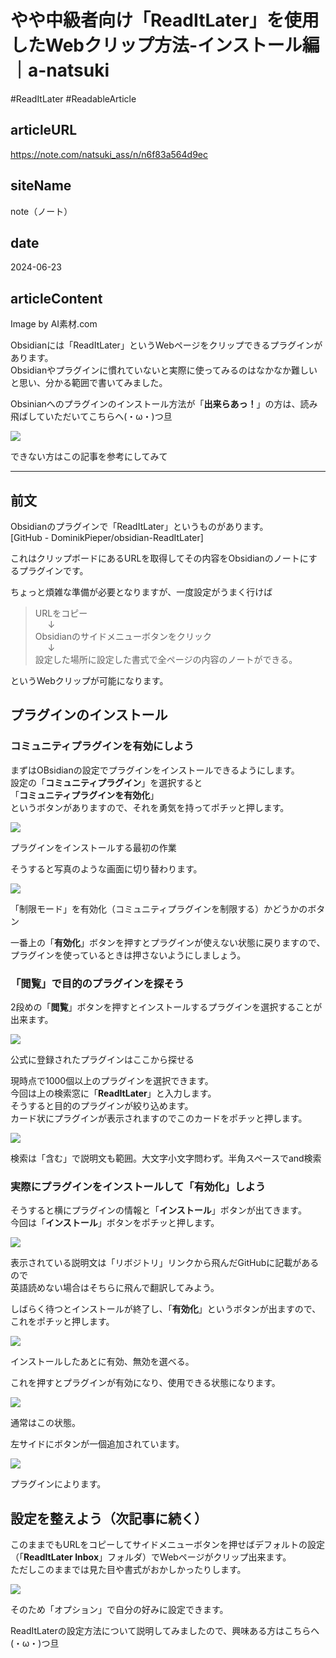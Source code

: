 # やや中級者向け「ReadItLater」を使用したWebクリップ方法-インストール編｜a-natsuki
  #ReadItLater 
 #ReadableArticle

## articleURL
https://note.com/natsuki_ass/n/n6f83a564d9ec

## siteName
note（ノート）

## date
2024-06-23

## articleContent
Image by AI素材.com

Obsidianには「ReadItLater」というWebページをクリップできるプラグインがあります。  
Obsidianやプラグインに慣れていないと実際に使ってみるのはなかなか難しいと思い、分かる範囲で書いてみました。

Obsinianへのプラグインのインストール方法が「**出来らあっ！**」の方は、読み飛ばしていただいてこちらへ(・ω・)つ旦

![](Clippings/assets/やや中級者向け「ReadItLater」を使用したWebクリップ方法-インストール編｜a-natsuki-2024-06-23%2018-23-42/1690053100694-BBXzBRdd2Y.jpg)

できない方はこの記事を参考にしてみて

---

  

## 前文

Obsidianのプラグインで「ReadItLater」というものがあります。  
\[GitHub - DominikPieper/obsidian-ReadItLater\]

これはクリップボードにあるURLを取得してその内容をObsidianのノートにするプラグインです。

ちょっと煩雑な準備が必要となりますが、一度設定がうまく行けば

> URLをコピー  
>      ↓  
> Obsidianのサイドメニューボタンをクリック  
>      ↓  
> 設定した場所に設定した書式で全ページの内容のノートができる。

というWebクリップが可能になります。

## プラグインのインストール

### コミュニティプラグインを有効にしよう

まずはOBsidianの設定でプラグインをインストールできるようにします。  
設定の「**コミュニティプラグイン**」を選択すると  
「**コミュニティプラグインを有効化**」  
というボタンがありますので、それを勇気を持ってポチッと押します。

![](Clippings/assets/やや中級者向け「ReadItLater」を使用したWebクリップ方法-インストール編｜a-natsuki-2024-06-23%2018-23-42/1689925929654-GkWjkhrO5v.jpg)

プラグインをインストールする最初の作業

そうすると写真のような画面に切り替わります。

![](Clippings/assets/やや中級者向け「ReadItLater」を使用したWebクリップ方法-インストール編｜a-natsuki-2024-06-23%2018-23-42/1690053327164-0PBUUcZ7hz.jpg)

「制限モード」を有効化（コミュニティプラグインを制限する）かどうかのボタン

一番上の「**有効化**」ボタンを押すとプラグインが使えない状態に戻りますので、プラグインを使っているときは押さないようにしましょう。

### 「閲覧」で目的のプラグインを探そう

2段めの「**閲覧**」ボタンを押すとインストールするプラグインを選択することが出来ます。

![](Clippings/assets/やや中級者向け「ReadItLater」を使用したWebクリップ方法-インストール編｜a-natsuki-2024-06-23%2018-23-42/1689926636751-qBkgMYtnKo.jpg)

公式に登録されたプラグインはここから探せる

現時点で1000個以上のプラグインを選択できます。  
今回は上の検索窓に「**ReadItLater**」と入力します。  
そうすると目的のプラグインが絞り込めます。  
カード状にプラグインが表示されますのでこのカードをポチッと押します。

![](Clippings/assets/やや中級者向け「ReadItLater」を使用したWebクリップ方法-インストール編｜a-natsuki-2024-06-23%2018-23-42/1689926672129-Cm6D3MS0TR.jpg)

検索は「含む」で説明文も範囲。大文字小文字問わず。半角スペースでand検索

### 実際にプラグインをインストールして「有効化」しよう

そうすると横にプラグインの情報と「**インストール**」ボタンが出てきます。  
今回は「**インストール**」ボタンをポチッと押します。

![](Clippings/assets/やや中級者向け「ReadItLater」を使用したWebクリップ方法-インストール編｜a-natsuki-2024-06-23%2018-23-42/1689926693613-Ee0mKNplBO.jpg)

表示されている説明文は「リボジトリ」リンクから飛んだGitHubに記載があるので  
英語読めない場合はそちらに飛んで翻訳してみよう。

しばらく待つとインストールが終了し、「**有効化**」というボタンが出ますので、これをポチッと押します。

![](Clippings/assets/やや中級者向け「ReadItLater」を使用したWebクリップ方法-インストール編｜a-natsuki-2024-06-23%2018-23-42/1689926707873-flptrHKVQv.jpg)

インストールしたあとに有効、無効を選べる。  

これを押すとプラグインが有効になり、使用できる状態になります。

![](Clippings/assets/やや中級者向け「ReadItLater」を使用したWebクリップ方法-インストール編｜a-natsuki-2024-06-23%2018-23-42/1689926723564-SJ7uaoedby.jpg)

通常はこの状態。

左サイドにボタンが一個追加されています。

![](Clippings/assets/やや中級者向け「ReadItLater」を使用したWebクリップ方法-インストール編｜a-natsuki-2024-06-23%2018-23-42/1689926846424-xMLl41ZUnY.jpg)

プラグインによります。

## 設定を整えよう（次記事に続く）

このままでもURLをコピーしてサイドメニューボタンを押せばデフォルトの設定（「**ReadItLater Inbox**」フォルダ）でWebページがクリップ出来ます。  
ただしこのままでは見た目や書式がおかしかったりします。

![](Clippings/assets/やや中級者向け「ReadItLater」を使用したWebクリップ方法-インストール編｜a-natsuki-2024-06-23%2018-23-42/1689926885578-HpNoItl7G2.jpg)

そのため「オプション」で自分の好みに設定できます。

ReadItLaterの設定方法について説明してみましたので、興味ある方はこちらへ(・ω・)つ旦